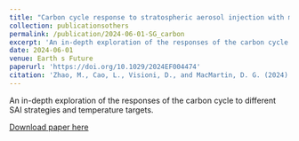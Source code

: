 ```yaml
---
title: "Carbon cycle response to stratospheric aerosol injection with multiple temperature stabilization targets and strategies"
collection: publicationsothers
permalink: /publication/2024-06-01-SG_carbon
excerpt: 'An in-depth exploration of the responses of the carbon cycle to different SAI strategies and temperature targets'
date: 2024-06-01
venue: Earth s Future
paperurl: 'https://doi.org/10.1029/2024EF004474'
citation: 'Zhao, M., Cao, L., Visioni, D., and MacMartin, D. G. (2024). Carbon cycle response to stratospheric aerosol injection with multiple temperature stabilization targets and strategies. Earth's Future, 12, e2024EF004474. https://doi.org/10.1029/2024EF004474'
---
```


An in-depth exploration of the responses of the carbon cycle to different SAI strategies and temperature targets.

[Download paper here](https://doi.org/10.1029/2024EF004474)

 

